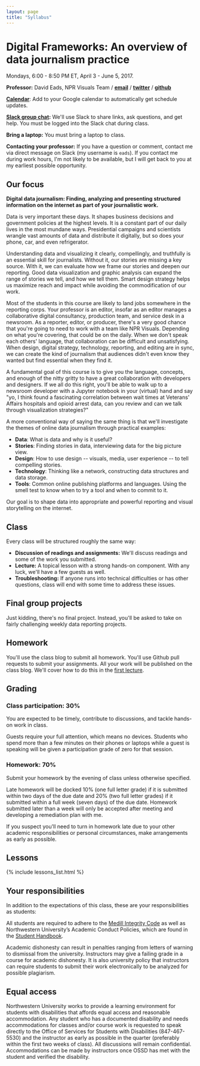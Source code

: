 ```yaml
---
layout: page
title: "Syllabus"
---
```


# Digital Frameworks: An overview of data journalism practice

Mondays, 6:00 - 8:50 PM ET, April 3 - June 5, 2017.

**Professor:** David Eads, NPR Visuals Team / **[email](mailto:davideads@gmail.com)** / **[twitter](https://twitter.com/eads)** / **[github](https://github.com/eads)**

**[Calendar](https://calendar.google.com/calendar/embed?src=vmceg8rug910a7oqhk02lmnt80%40group.calendar.google.com&ctz=America/New_York&mode=AGENDA)**: Add to your Google calendar to automatically get schedule updates.

**[Slack group chat](https://medillonthehill.slack.com/messages/df-spring-2017):** We'll use Slack to share links, ask questions, and get help. You must be logged into the Slack chat during class.

**Bring a laptop:** You must bring a laptop to class.

**Contacting your professor:** If you have a question or comment, contact me via direct message on Slack (my username is `eads`). If you contact me during work hours, I'm not likely to be available, but I will get back to you at my earliest possible opportunity.

## Our focus

**Digital data journalism: Finding, analyzing and presenting structured information on the internet as part of your journalistic work.**

Data is very important these days. It shapes business decisions and government policies at the highest levels. It is a constant part of our daily lives in the most mundane ways. Presidential campaigns and scientists wrangle vast amounts of data and distribute it digitally, but so does your phone, car, and even refrigerator.

Understanding data and visualizing it clearly, compellingly, and truthfully is an essential skill for journalists. Without it, our stories are missing a key source. With it, we can evaluate how we frame our stories and deepen our reporting. Good data visualization and graphic analysis can expand the range of stories we tell, and how we tell them. Smart design strategy helps us maximize reach and impact while avoiding the commodification of our work.

Most of the students in this course are likely to land jobs somewhere in the reporting corps. Your professor is an editor, insofar as an editor manages a collaborative digital consultancy, production team, and service desk in a newsroom. As a reporter, editor, or producer, there's a very good chance that you're going to need to work with a team like NPR Visuals. Depending on what you're covering, that could be on the daily. When we don't speak each others' language, that collaboration can be difficult and unsatisfying. When design, digital strategy, technology, reporting, and editing are in sync, we can create the kind of journalism that audiences didn't even know they wanted but find essential when they find it.

A fundamental goal of this course is to give you the language, concepts, and enough of the nitty gritty to have a great collaboration with developers and designers. If we all do this right, you'll be able to walk up to a newsroom developer with a Jupyter notebook in your (virtual) hand and say "yo, I think found a fascinating correlation between wait times at Veterans' Affairs hospitals and opioid arrest data, can you review and can we talk through visualization strategies?"

A more conventional way of saying the same thing is that we'll investigate the themes of online data journalism through practical examples:

* **Data**: What is data and why is it useful?
* **Stories**: Finding stories in data, interviewing data for the big picture view.
* **Design**: How to use design -- visuals, media, user experience -- to tell compelling stories.
* **Technology**: Thinking like a network, constructing data structures and data storage.
* **Tools**: Common online publishing platforms and languages. Using the smell test to know when to try a tool and when to commit to it.

Our goal is to shape data into appropriate and powerful reporting and visual storytelling on the internet.

## Class

Every class will be structured roughly the same way:

* **Discussion of readings and assignments:** We'll discuss readings and some of the work you submitted.
* **Lecture:** A topical lesson with a strong hands-on component. With any luck, we'll have a few guests as well.
* **Troubleshooting:** If anyone runs into technical difficulties or has other questions, class will end with some time to address these issues.

## Final group projects

Just kidding, there's no final project. Instead, you'll be asked to take on fairly challenging weekly data reporting projects.

## Homework

You'll use the class blog to submit all homework. You'll use Github pull requests to submit your assignments. All your work will be published on the class blog. We'll cover how to do this in the [first lecture](../lesson-1/).

## Grading

### Class participation: 30%

You are expected to be timely, contribute to discussions, and tackle hands-on work in class.

Guests require your full attention, which means no devices. Students who spend more than a few minutes on their phones or laptops while a guest is speaking will be given a participation grade of zero for that session.

### Homework: 70%

Submit your homework by the evening of class unless otherwise specified.

Late homework will be docked 10% (one full letter grade) if it is submitted within two days of the due date and 20% (two full letter grades) if it submitted within a full week (seven days) of the due date. Homework submitted later than a week will only be accepted after meeting and developing a remediation plan with me.

If you suspect you'll need to turn in homework late due to your other academic responsibilities or personal circumstances, make arrangements as early as possible.

## Lessons

{% include lessons_list.html %}

## Your responsibilities

In addition to the expectations of this class, these are your responsibilities as students:

All students are required to adhere to the [Medill Integrity Code](http://www.medill.northwestern.edu/student-life/academic-integrity-policy/) as well as Northwestern University’s Academic Conduct Policies, which are found in the [Student Handbook](http://www.northwestern.edu/studentaffairs/publications/media/pdfs/handbook.pdf).

Academic dishonesty can result in penalties ranging from letters of warning to dismissal from the university. Instructors may give a failing grade in a course for academic dishonesty. It is also university policy that instructors can require students to submit their work electronically to be analyzed for possible plagiarism.

## Equal access

Northwestern University works to provide a learning environment for students with disabilities that affords equal access and reasonable accommodation. Any student who has a documented disability and needs accommodations for classes and/or course work is requested to speak directly to the Office of Services for Students with Disabilities (847-467-5530) and the instructor as early as possible in the quarter (preferably within the first two weeks of class). All discussions will remain confidential. Accommodations can be made by instructors once OSSD has met with the student and verified the disability.
